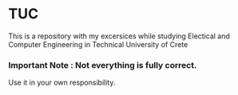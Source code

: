 # TUC
This is a repository with my excersices while studying Electical and Computer Engineering in Technical University of Crete 

### Important Note : Not everything is fully correct. 
Use it in your own responsibility.
